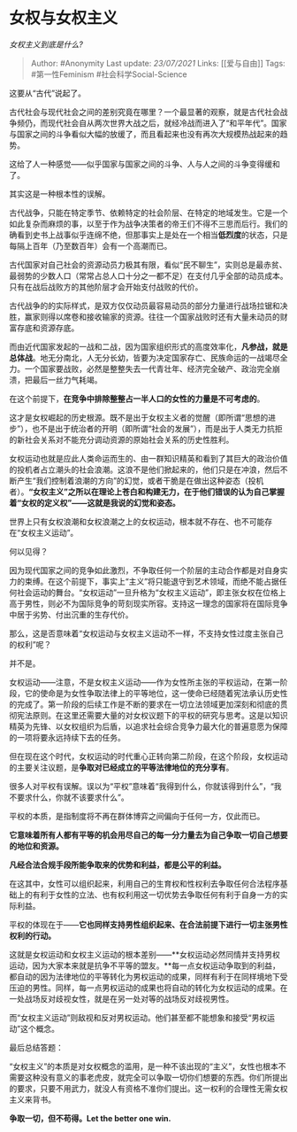 # 女权与女权主义
*女权主义到底是什么?*

> Author: #Anonymity
Last update: *23/07/2021* 
Links: [[爱与自由]]
Tags: #第一性Feminism #社会科学Social-Science   





这要从“古代”说起了。

古代社会与现代社会之间的差别究竟在哪里？一个最显著的观察，就是古代社会战争频仍，而现代社会自从两次世界大战之后，就经冷战而进入了“和平年代”。国家与国家之间的斗争看似大幅的放缓了，而且看起来也没有再次大规模热战起来的趋势。

这给了人一种感觉——似乎国家与国家之间的斗争、人与人之间的斗争变得缓和了。

其实这是一种根本性的误解。

古代战争，只能在特定季节、依赖特定的社会阶层、在特定的地域发生。它是一个如此复杂而麻烦的事，以至于作为战争决策者的帝王们不得不三思而后行。我们的确看到史书上战事似乎连绵不绝，但那事实上是处在一个相当**低烈度**的状态，只是每隔上百年（乃至数百年）会有一个高潮而已。

古代国家对自己社会的资源动员力极其有限，看似“民不聊生”，实则总是最赤贫、最弱势的少数人口（常常占总人口十分之一都不足）在支付几乎全部的动员成本。只有在战后战败方的其他阶层才会开始支付战败的代价。

古代战争的的实际样式，是双方仅仅动员最容易动员的部分力量进行战场拉锯和决胜，赢家则得以席卷和接收输家的资源。往往一个国家战败时还有大量未动员的财富存底和资源存底。

而由近代国家发起的一战和二战，因为国家组织形式的高度效率化，**凡参战，就是总体战**。地无分南北，人无分长幼，皆要为决定国家存亡、民族命运的一战竭尽全力。一个国家要战败，必然是整整失去一代青壮年、经济完全破产、政治完全崩溃，把最后一丝力气耗竭。

在这个前提下，**在竞争中排除整整占一半人口的女性的力量是不可考虑的**。

这才是女权崛起的历史根源。既不是出于女权主义者的觉醒（即所谓“思想的进步”），也不是出于统治者的开明（即所谓“社会的发展”），而是出于人类无力抗拒的新社会关系对不能充分调动资源的原始社会关系的历史性胜利。

女权运动也就是应此人类命运而生的、由一群知识精英和看到了其巨大的政治价值的投机者占立潮头的社会浪潮。这浪不是他们掀起来的，他们只是在冲浪，然后不断产生“我们控制着浪潮的方向”的幻觉，或者干脆是在做出这种姿态（投机者）。**“女权主义”之所以在理论上苍白和构建无力，在于他们错误的认为自己掌握着“女权的定义权”——这就是我说的幻觉和姿态。**

世界上只有女权浪潮和女权浪潮之上的女权运动，根本就不存在、也不可能存在“女权主义运动”。

何以见得？

因为现代国家之间的竞争如此激烈，不争取任何一个阶层的主动合作都是对自身实力的束缚。在这个前提下，事实上“主义”将只能退守到艺术领域，而绝不能占据任何社会运动的舞台。“女权运动”一旦升格为“女权主义运动”，即主张女权在位格上高于男性，则必不为国际竞争的苛刻现实所容。支持这一理念的国家将在国际竞争中居于劣势、付出沉重的生存代价。

那么，这是否意味着“女权运动与女权主义运动不一样，不支持女性过度主张自己的权利”呢？

并不是。

女权运动——注意，不是女权主义运动——作为女性所主张的平权运动，在第一阶段，它的使命是为女性争取法律上的平等地位，这一使命已经随着宪法承认历史性的完成了。第一阶段的后续工作是不断的要求在一切立法领域更加深刻和彻底的贯彻宪法原则。在这里还需要大量的对女权议题下的平权的研究与思考。这是以知识精英为先锋、以女权组织为后盾，以追求社会综合竞争力最大化的普遍意愿为保障的一项将要永远持续下去的任务。

但在现在这个时代，女权运动的时代重心正转向第二阶段，在这个阶段，女权运动的主要关注议题，是**争取对已经成立的平等法律地位的充分享有**。

很多人对平权有误解。误以为“平权”意味着“我得到什么，你就该得到什么”，“我不要求什么，你就不该要求什么”。

平权的本质，是指制度将不再在群体博弈之间偏向于任何一方，仅此而已。

**它意味着所有人都有平等的机会用尽自己的每一分力量去为自己争取一切自己想要的地位和资源。**

**凡经合法合规手段所能争取来的优势和利益，都是公平的利益。**

在这其中，女性可以组织起来，利用自己的生育权和性权利去争取任何合法程序基础上的有利于女性的立法、也有权利用这一切优势去争取任何有利于自身一方的实际利益。

平权的体现在于——**它也同样支持男性组织起来、在合法前提下进行一切主张男性权利的行动。**

这就是女权运动和女权主义运动的根本差别——**女权运动必然同情并支持男权运动，因为大家本来就是抗争不平等的盟友。**每一点女权运动争取到的利益，都自动的因为法律地位的平等转化为男权运动的成果，同样有利于在同样境地下受压迫的男性。同样，每一点男权运动的成果也将自动的转化为女权运动的成果。在一处战场反对歧视女性，就是在另一处对等的战场反对歧视男性。

而“女权主义运动”则敌视和反对男权运动。他们甚至都不能想象和接受“男权运动”这个概念。

最后总结答题：

“女权主义”的本质是对女权概念的滥用，是一种不该出现的“主义”，女性也根本不需要这种没有意义的事老虎皮，就完全可以争取一切你们想要的东西。你们所提出的要求，只要不用武力，就没人有资格不准你们提出。这一权利的合理性无需女权主义来背书。

**争取一切，但不苟得。Let the better one win.**



